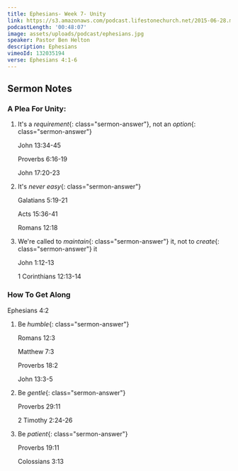 ```yaml
---
title: Ephesians- Week 7- Unity
link: https://s3.amazonaws.com/podcast.lifestonechurch.net/2015-06-28.mp3
podcastLength: '00:48:07'
image: assets/uploads/podcast/ephesians.jpg
speaker: Pastor Ben Helton
description: Ephesians
vimeoId: 132035194
verse: Ephesians 4:1-6
---
```


## Sermon Notes

### A Plea For Unity:

1. It's a *requirement*{: class="sermon-answer"}, not an *option*{: class="sermon-answer"}

    John 13:34-45

    Proverbs 6:16-19

    John 17:20-23

1. It's *never easy*{: class="sermon-answer"}

    Galatians 5:19-21

    Acts 15:36-41

    Romans 12:18

1. We're called to *maintain*{: class="sermon-answer"} it, not to *create*{: class="sermon-answer"} it

    John 1:12-13

    1 Corinthians 12:13-14

### How To Get Along

Ephesians 4:2

1. Be *humble*{: class="sermon-answer"}

    Romans 12:3

    Matthew 7:3

    Proverbs 18:2

    John 13:3-5

1. Be *gentle*{: class="sermon-answer"}

    Proverbs 29:11

    2 Timothy 2:24-26

1. Be *patient*{: class="sermon-answer"}

    Proverbs 19:11

    Colossians 3:13
